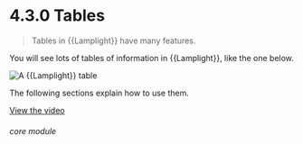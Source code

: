 # 4.3.0    Tables

> Tables in {{Lamplight}} have many features. 

You will see lots of tables of information in {{Lamplight}}, like the one below.

![A {{Lamplight}} table]({{imgpath}}481a.png)

The following sections explain how to use them. 

[View the video](/help/video/id/7)
###### core module

